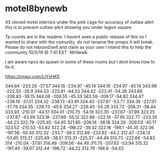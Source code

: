 # motel8bynewb

43 cloned motel interiors under the pink cage for accuracy of outlaw alert this is to prevent outlaw alert showing you under legion square.

Tp coords are in the readme.
I havent seen a public release of this so I wanted to share with the comunity, do not rename the ymaps it will break.
Please do not rebrand/sell and claim as your own I intend this to help the community 10/5/19 @ 7:41 EST -MrNewb

I am aware npcs do spawn in some of these rooms but I dont know how to fix it.

https://imgur.com/LlYxHK5


344.64 -233.26 -37.57
344.16 -234.97 -45.14
344.16 -234.97 -45.14
343.98 -222.52 -38.9
344.53 -223.81 -44.53
344.42 -223.41 -54.26
343.66 -208.83 -39.15
344.06 -209.55 -45.33
343.59 -209.17 -54.82
334.47 -238.19 -37.01
334.32 -238.13 -43.91
334.42 -237.87 -53.77
334.39 -227.01 -37.79
334.35 -226.73 -45.6
334.27 -226.45 -55.28
333.72 -206.31 -38.44
333.93 -210.07 -44.51
334.01 -210.75 -54.19
323.35 -237.67 -37.99
323.25 -237.87 -43.99
323.18 -237.66 -55.12
322.69 -222.16 -37.95
322.77 -223.35 -44.23
322.79 -225.45 -54.95
321.85 -206.14 -38.18
324.28 -209.03 -45.17
323.52 -210.53 -53.82
322.24 -198.22 -38.32
322.16 -198.1 -45.35
322.06 -197.56 -55.45
312.32 -233.7 -38.3
312.69 -233.92 -44.2
312.47 -234.13 -53.85
313.21 -225.49 -38.51
313.31 -225.37 -44.49
313.73 -222.66 -54.83
314 -210.04 -37.61
314.49 -209.56 -44.48
311.75 -207.63 -53.94
315.32 -197.49 -39.07
312.44 -196.72 -44.22
312.79 -196.6 -54.43
